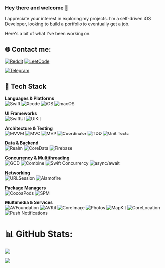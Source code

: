 ### Hey there and welcome 👋

I appreciate your interest in exploring my projects. I’m a self-driven iOS Developer, looking to build a portfolio to eventually get a job. <br/>

Here's a bit of what I've been working on.

## 🌐 Contact me:
[![Reddit](https://img.shields.io/badge/Reddit-%23FF4500.svg?style=for-the-badge&logo=Reddit&logoColor=white)](https://www.reddit.com/user/orthodoxxx_/)
[![LeetCode](https://img.shields.io/badge/LeetCode-000000?style=for-the-badge&logo=LeetCode&logoColor=#d16c06)](https://leetcode.com/orthodoxxx/)

[![Telegram](https://img.shields.io/badge/Telegram-2CA5E0?style=for-the-badge&logo=telegram&logoColor=white)](https://t.me/orthodoxxx03)

## 🧰 Tech Stack
**Languages & Platforms**  
![Swift](https://img.shields.io/badge/Swift-FA7343?style=for-the-badge&logo=swift&logoColor=white)
![Xcode](https://img.shields.io/badge/Xcode-1575F9?style=for-the-badge&logo=Xcode&logoColor=white)
![iOS](https://img.shields.io/badge/iOS-000000?style=for-the-badge&logo=apple&logoColor=white)
![macOS](https://img.shields.io/badge/macOS-6E7B8B?style=for-the-badge&logo=apple&logoColor=white)

**UI Frameworks**  
![SwiftUI](https://img.shields.io/badge/SwiftUI-0A84FF?style=for-the-badge&logo=swift&logoColor=white)
![UIKit](https://img.shields.io/badge/UIKit-34C759?style=for-the-badge&logo=apple&logoColor=white)

**Architecture & Testing**  
![MVVM](https://img.shields.io/badge/MVVM-8E44AD?style=for-the-badge)
![MVC](https://img.shields.io/badge/MVC-F39C12?style=for-the-badge)
![MVP](https://img.shields.io/badge/MVP-16A085?style=for-the-badge)
![Coordinator](https://img.shields.io/badge/Coordinator-FF6F61?style=for-the-badge)
![TDD](https://img.shields.io/badge/TDD-27AE60?style=for-the-badge)
![Unit Tests](https://img.shields.io/badge/Unit_Tests-00BFFF?style=for-the-badge&logo=xcode&logoColor=white)

**Data & Backend**  
![Realm](https://img.shields.io/badge/Realm-39477F?style=for-the-badge&logo=realm&logoColor=white)
![CoreData](https://img.shields.io/badge/CoreData-FFB300?style=for-the-badge&logo=apple&logoColor=white)
![Firebase](https://img.shields.io/badge/Firebase-FFCA28?style=for-the-badge&logo=firebase&logoColor=black)

**Concurrency & Multithreading**  
![GCD](https://img.shields.io/badge/GCD-4A90E2?style=for-the-badge&logo=apple&logoColor=white)
![Combine](https://img.shields.io/badge/Combine-9B59B6?style=for-the-badge&logo=swift&logoColor=white)
![Swift Concurrency](https://img.shields.io/badge/Swift_Concurrency-FF5E3A?style=for-the-badge&logo=swift&logoColor=white)
![async/await](https://img.shields.io/badge/async/await-FF9900?style=for-the-badge&logo=swift&logoColor=white)

**Networking**  
![URLSession](https://img.shields.io/badge/URLSession-0A84FF?style=for-the-badge&logo=swift&logoColor=white)
![Alamofire](https://img.shields.io/badge/Alamofire-E74C3C?style=for-the-badge&logo=swift&logoColor=white)

**Package Managers**  
![CocoaPods](https://img.shields.io/badge/CocoaPods-EE3322?style=for-the-badge&logo=cocoapods&logoColor=white)
![SPM](https://img.shields.io/badge/SPM-FD7E14?style=for-the-badge&logo=swift&logoColor=white)

**Multimedia & Services**  
![AVFoundation](https://img.shields.io/badge/AVFoundation-000000?style=for-the-badge&logo=apple&logoColor=white)
![AVKit](https://img.shields.io/badge/AVKit-1C1C1E?style=for-the-badge&logo=apple&logoColor=white)
![CoreImage](https://img.shields.io/badge/CoreImage-6E4AFF?style=for-the-badge&logo=apple&logoColor=white)
![Photos](https://img.shields.io/badge/Photos-FFD700?style=for-the-badge&logo=apple&logoColor=black)
![MapKit](https://img.shields.io/badge/MapKit-2ECC71?style=for-the-badge&logo=apple&logoColor=white)
![CoreLocation](https://img.shields.io/badge/CoreLocation-FF9500?style=for-the-badge&logo=apple&logoColor=white)
![Push Notifications](https://img.shields.io/badge/Push_Notifications-FF2D55?style=for-the-badge&logo=apple&logoColor=white)

# 📊 GitHub Stats:

![](https://github-readme-stats.vercel.app/api?username=dmitrii-nzrv&show_icons=true&theme=radical&include_all_commits=true&count_private=false)


![](https://quotes-github-readme.vercel.app/api?type=horizontal&theme=radical)




